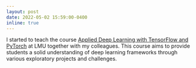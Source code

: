 ```yaml
---
layout: post
date: 2022-05-02 15:59:00-0400
inline: true
---
```

I started to teach the course 
[Applied Deep Learning with TensorFlow and PyTorch](https://moodle.lmu.de/course/view.php?id=20917)
at LMU together with my colleagues. This course aims to provide students a solid understanding of deep learning frameworks
through various exploratory projects and challenges.
